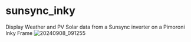 # sunsync_inky
Display Weather and PV Solar data from a Sunsync inverter on a Pimoroni Inky Frame
![20240908_091255](https://github.com/user-attachments/assets/f02b455e-694a-4cd0-a379-b9a7e0020467)
